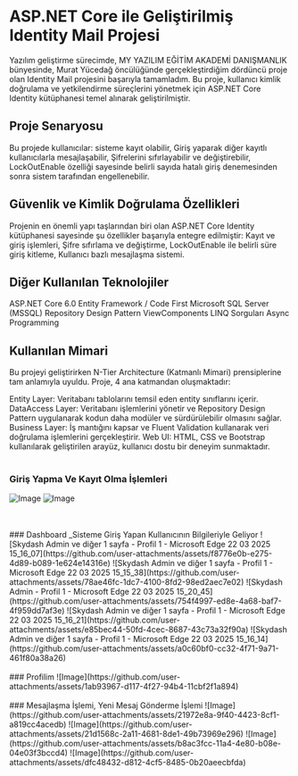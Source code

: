 # ASP.NET Core ile Geliştirilmiş Identity Mail Projesi

Yazılım geliştirme sürecimde, MY YAZILIM EĞİTİM AKADEMİ DANIŞMANLIK bünyesinde, Murat Yücedağ öncülüğünde gerçekleştirdiğim dördüncü proje olan Identity Mail projesini başarıyla tamamladım. Bu proje, kullanıcı kimlik doğrulama ve yetkilendirme süreçlerini yönetmek için ASP.NET Core Identity kütüphanesi temel alınarak geliştirilmiştir.

##  Proje Senaryosu
Bu projede kullanıcılar:  sisteme kayıt olabilir, Giriş yaparak diğer kayıtlı kullanıcılarla mesajlaşabilir, Şifrelerini sıfırlayabilir ve değiştirebilir, LockOutEnable özelliği sayesinde belirli sayıda hatalı giriş denemesinden sonra sistem tarafından engellenebilir.

## Güvenlik ve Kimlik Doğrulama Özellikleri
Projenin en önemli yapı taşlarından biri olan ASP.NET Core Identity kütüphanesi sayesinde şu özellikler başarıyla entegre edilmiştir:
Kayıt ve giriş işlemleri,
Şifre sıfırlama ve değiştirme,
LockOutEnable ile belirli süre giriş kitleme,
Kullanıcı bazlı mesajlaşma sistemi.


## Diğer Kullanılan Teknolojiler
ASP.NET Core 6.0
Entity Framework / Code First
Microsoft SQL Server (MSSQL)
Repository Design Pattern
ViewComponents
LINQ Sorguları
Async Programming

## Kullanılan  Mimari

Bu projeyi geliştirirken N-Tier Architecture (Katmanlı Mimari) prensiplerine tam anlamıyla uyuldu. Proje, 4 ana katmandan oluşmaktadır:

 Entity Layer: Veritabanı tablolarını temsil eden entity sınıflarını içerir.
 DataAccess Layer: Veritabanı işlemlerini yönetir ve Repository Design Pattern uygulanarak kodun daha modüler ve sürdürülebilir olmasını sağlar.
 Business Layer: İş mantığını kapsar ve Fluent Validation kullanarak veri doğrulama işlemlerini gerçekleştirir.
 Web UI: HTML, CSS ve Bootstrap kullanılarak geliştirilen arayüz, kullanıcı dostu bir deneyim sunmaktadır.
<br/>
<br/>
### Giriş Yapma Ve Kayıt Olma İşlemleri
![Image](https://github.com/user-attachments/assets/3dcb4b08-6522-455f-ac67-749af730162f)
![Image](https://github.com/user-attachments/assets/7dd30970-c976-4bd4-882c-953e334b7e64)

<br/>
<br/>
 ### Dashboard 
 _Sisteme Giriş Yapan Kullanıcının Bilgileriyle Geliyor
![Skydash Admin ve diğer 1 sayfa - Profil 1 - Microsoft​ Edge 22 03 2025 15_16_07](https://github.com/user-attachments/assets/f8776e0b-e275-4d89-b089-1e624e14316e)
![Skydash Admin ve diğer 1 sayfa - Profil 1 - Microsoft​ Edge 22 03 2025 15_15_38](https://github.com/user-attachments/assets/78ae46fc-1dc7-4100-8fd2-98ed2aec7e02)
![Skydash Admin - Profil 1 - Microsoft​ Edge 22 03 2025 15_20_45](https://github.com/user-attachments/assets/754f4997-ed8e-4a68-baf7-4f959dd7af3e)
![Skydash Admin ve diğer 1 sayfa - Profil 1 - Microsoft​ Edge 22 03 2025 15_16_21](https://github.com/user-attachments/assets/e85bec44-50fd-4cec-8687-43c73a32f90a)
![Skydash Admin ve diğer 1 sayfa - Profil 1 - Microsoft​ Edge 22 03 2025 15_16_14](https://github.com/user-attachments/assets/a0c60bf0-cc32-4f71-9a71-461f80a38a26)
<br/>
<br/>
### Profilim 
![Image](https://github.com/user-attachments/assets/1ab93967-d117-4f27-94b4-11cbf2f1a894)

<br/>
<br/>
### Mesajlaşma İşlemi, Yeni Mesaj Gönderme İşlemi
![Image](https://github.com/user-attachments/assets/21972e8a-9f40-4423-8cf1-a819cc4acedb)
![Image](https://github.com/user-attachments/assets/21d1568c-2a11-4681-8de1-49b73969e296)
![Image](https://github.com/user-attachments/assets/b8ac3fcc-11a4-4e80-b08e-04e03f3bccd4)
![Image](https://github.com/user-attachments/assets/dfc48432-d812-4cf5-8485-0b20aeecbfda)

